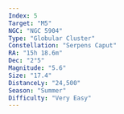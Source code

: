```yaml
---
Index: 5
Target: "M5"
NGC: "NGC 5904"
Type: "Globular Cluster"
Constellation: "Serpens Caput"
RA: "15h 18.6m"
Dec: "2°5"
Magnitude: "5.6"
Size: "17.4"
DistanceLy: "24,500"
Season: "Summer"
Difficulty: "Very Easy"
---
```

